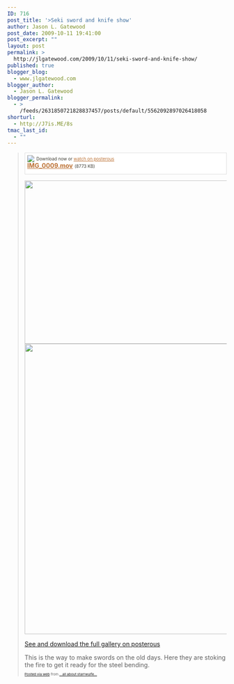 ```yaml
---
ID: 716
post_title: '>Seki sword and knife show'
author: Jason L. Gatewood
post_date: 2009-10-11 19:41:00
post_excerpt: ""
layout: post
permalink: >
  http://jlgatewood.com/2009/10/11/seki-sword-and-knife-show/
published: true
blogger_blog:
  - www.jlgatewood.com
blogger_author:
  - Jason L. Gatewood
blogger_permalink:
  - >
    /feeds/2631850721828837457/posts/default/5562092897026418058
shorturl:
  - http://J7is.ME/8s
tmac_last_id:
  - ""
---
```

><p>       <div style='padding: 5px 5px 10px 5px; margin-top: 5px; border: 1px solid #ddd; background-color: #fff;line-height: 16px;'>       <div style="float: left; margin-right: 5px; overflow: visible;"><a href="http://posterous.com/getfile/files.posterous.com/starrwulfe/nDpkzcpboIupdCneghayjpJJmlqbinlGzFycAhBHgIICxBolgHAldoFjogao/IMG_0009.mov" style="color: #bc7134;"><img src="http://posterous.com/images/filetypes/mov.png" style="border: none;" /></a></div>       <div style="font-size: 10px; color: #424037;line-height: 16px;">Download now or <a href="http://starrwulfe.posterous.com/seki-sword-and-knife-show" style="color: #bc7134;">watch on posterous</a></div>       <b><a href="http://posterous.com/getfile/files.posterous.com/starrwulfe/nDpkzcpboIupdCneghayjpJJmlqbinlGzFycAhBHgIICxBolgHAldoFjogao/IMG_0009.mov" style="color: #bc7134;">IMG_0009.mov</a></b> <span style="font-size: 10px; color: #424037;">(8773 KB)</span>       <br style="clear: both;"/></div>      </p><p><a href="http://posterous.com/getfile/files.posterous.com/starrwulfe/DbBqvocvjBAvyseFAczwehapIBnjAdevCiCblodCpgIEJfbsiyiHABjEubGv/IMG_0010.jpg.scaled1000.jpg"><img src="http://posterous.com/getfile/files.posterous.com/starrwulfe/DbBqvocvjBAvyseFAczwehapIBnjAdevCiCblodCpgIEJfbsiyiHABjEubGv/IMG_0010.jpg.scaled500.jpg" width="500" height="375" /></a> <a href="http://posterous.com/getfile/files.posterous.com/starrwulfe/GlgErGzgymsrCymiyAcJAlJuzqdFACdirsHoeznvziwobCFgchJdEkmIvwoG/IMG_0011.jpg.scaled1000.jpg"><img src="http://posterous.com/getfile/files.posterous.com/starrwulfe/GlgErGzgymsrCymiyAcJAlJuzqdFACdirsHoeznvziwobCFgchJdEkmIvwoG/IMG_0011.jpg.scaled500.jpg" width="500" height="667" /></a> <div><a href="http://starrwulfe.posterous.com/seki-sword-and-knife-show">See and download the full gallery on posterous</a></div></p>This is the way to make swords on the old days.  Here they are stoking the fire to get it ready for the steel bending.      <p style="font-size: 8px;">  <a href="http://posterous.com">Posted via web</a>   from <a href="http://starrwulfe.posterous.com/seki-sword-and-knife-show">...all about starrwulfe...</a>  </p>